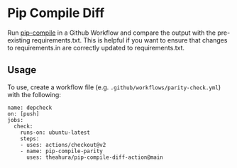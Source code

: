 # Pip Compile Diff

Run [pip-compile](https://github.com/jazzband/pip-tools) in a Github Workflow
and compare the output with the pre-existing requirements.txt. This is helpful
if you want to ensure that changes to requirements.in are correctly updated to
requirements.txt.

## Usage

To use, create a workflow file (e.g. `.github/workflows/parity-check.yml`) with the following:

```
name: depcheck
on: [push]
jobs:
  check:
    runs-on: ubuntu-latest
    steps:
    - uses: actions/checkout@v2
    - name: pip-compile-parity
      uses: theahura/pip-compile-diff-action@main
```
